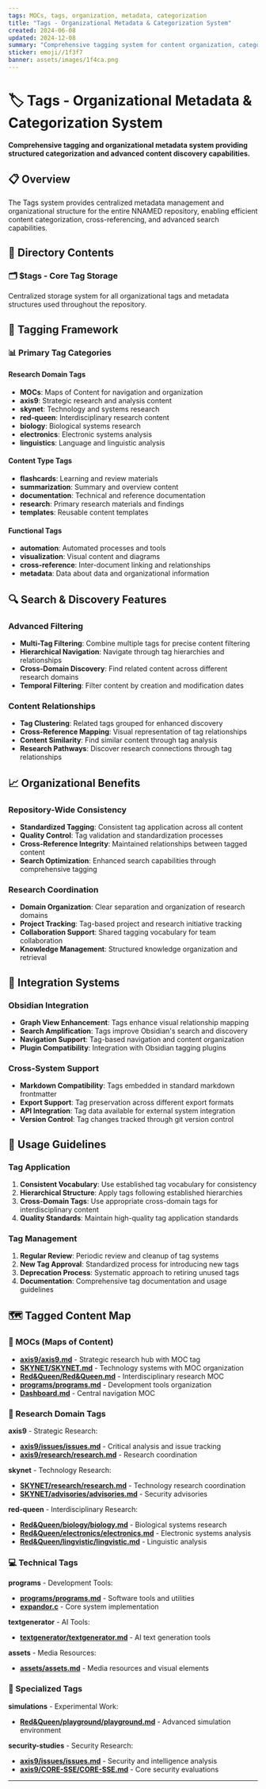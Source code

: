 ```yaml
---
tags: MOCs, tags, organization, metadata, categorization
title: "Tags - Organizational Metadata & Categorization System"
created: 2024-06-08
updated: 2024-12-08
summary: "Comprehensive tagging system for content organization, categorization, and cross-referencing"
sticker: emoji//1f3f7
banner: assets/images/1f4ca.png
---
```


# 🏷️ Tags - Organizational Metadata & Categorization System

**Comprehensive tagging and organizational metadata system providing structured categorization and advanced content discovery capabilities.**

## 📋 Overview

The Tags system provides centralized metadata management and organizational structure for the entire NNAMED repository, enabling efficient content categorization, cross-referencing, and advanced search capabilities.

## 📂 Directory Contents

### 🗂️ **$tags** - Core Tag Storage
Centralized storage system for all organizational tags and metadata structures used throughout the repository.

## 🎯 Tagging Framework

### 📊 Primary Tag Categories

#### Research Domain Tags
- **MOCs**: Maps of Content for navigation and organization
- **axis9**: Strategic research and analysis content
- **skynet**: Technology and systems research
- **red-queen**: Interdisciplinary research content
- **biology**: Biological systems research
- **electronics**: Electronic systems analysis
- **linguistics**: Language and linguistic analysis

#### Content Type Tags
- **flashcards**: Learning and review materials
- **summarization**: Summary and overview content
- **documentation**: Technical and reference documentation
- **research**: Primary research materials and findings
- **templates**: Reusable content templates

#### Functional Tags
- **automation**: Automated processes and tools
- **visualization**: Visual content and diagrams
- **cross-reference**: Inter-document linking and relationships
- **metadata**: Data about data and organizational information

## 🔍 Search & Discovery Features

### Advanced Filtering
- **Multi-Tag Filtering**: Combine multiple tags for precise content filtering
- **Hierarchical Navigation**: Navigate through tag hierarchies and relationships
- **Cross-Domain Discovery**: Find related content across different research domains
- **Temporal Filtering**: Filter content by creation and modification dates

### Content Relationships
- **Tag Clustering**: Related tags grouped for enhanced discovery
- **Cross-Reference Mapping**: Visual representation of tag relationships
- **Content Similarity**: Find similar content through tag analysis
- **Research Pathways**: Discover research connections through tag relationships

## 📈 Organizational Benefits

### Repository-Wide Consistency
- **Standardized Tagging**: Consistent tag application across all content
- **Quality Control**: Tag validation and standardization processes
- **Cross-Reference Integrity**: Maintained relationships between tagged content
- **Search Optimization**: Enhanced search capabilities through comprehensive tagging

### Research Coordination
- **Domain Organization**: Clear separation and organization of research domains
- **Project Tracking**: Tag-based project and research initiative tracking
- **Collaboration Support**: Shared tagging vocabulary for team collaboration
- **Knowledge Management**: Structured knowledge organization and retrieval

## 🔗 Integration Systems

### Obsidian Integration
- **Graph View Enhancement**: Tags enhance visual relationship mapping
- **Search Amplification**: Tags improve Obsidian's search and discovery
- **Navigation Support**: Tag-based navigation and content organization
- **Plugin Compatibility**: Integration with Obsidian tagging plugins

### Cross-System Support
- **Markdown Compatibility**: Tags embedded in standard markdown frontmatter
- **Export Support**: Tag preservation across different export formats
- **API Integration**: Tag data available for external system integration
- **Version Control**: Tag changes tracked through git version control

## 🚀 Usage Guidelines

### Tag Application
1. **Consistent Vocabulary**: Use established tag vocabulary for consistency
2. **Hierarchical Structure**: Apply tags following established hierarchies
3. **Cross-Domain Tags**: Use appropriate cross-domain tags for interdisciplinary content
4. **Quality Standards**: Maintain high-quality tag application standards

### Tag Management
1. **Regular Review**: Periodic review and cleanup of tag systems
2. **New Tag Approval**: Standardized process for introducing new tags
3. **Deprecation Process**: Systematic approach to retiring unused tags
4. **Documentation**: Comprehensive tag documentation and usage guidelines

## 🗺️ Tagged Content Map

### 🎯 MOCs (Maps of Content)
- **[axis9/axis9.md](../axis9/axis9.md)** - Strategic research hub with MOC tag
- **[SKYNET/SKYNET.md](../SKYNET/SKYNET.md)** - Technology systems with MOC organization
- **[Red&Queen/Red&Queen.md](../Red&Queen/Red&Queen.md)** - Interdisciplinary research MOC
- **[programs/programs.md](../programs/programs.md)** - Development tools organization
- **[Dashboard.md](../Dashboard.md)** - Central navigation MOC

### 🔬 Research Domain Tags
**axis9** - Strategic Research:
- **[axis9/issues/issues.md](../axis9/issues/issues.md)** - Critical analysis and issue tracking
- **[axis9/research/research.md](../axis9/research/research.md)** - Research coordination

**skynet** - Technology Research:  
- **[SKYNET/research/research.md](../SKYNET/research/research.md)** - Technology research coordination
- **[SKYNET/advisories/advisories.md](../SKYNET/advisories/advisories.md)** - Security advisories

**red-queen** - Interdisciplinary Research:
- **[Red&Queen/biology/biology.md](../Red&Queen/biology/biology.md)** - Biological systems research
- **[Red&Queen/electronics/electronics.md](../Red&Queen/electronics/electronics.md)** - Electronic systems analysis
- **[Red&Queen/lingvistic/lingvistic.md](../Red&Queen/lingvistic/lingvistic.md)** - Linguistic analysis

### 💻 Technical Tags
**programs** - Development Tools:
- **[programs/programs.md](../programs/programs.md)** - Software tools and utilities
- **[expandor.c](../expandor.c)** - Core system implementation

**textgenerator** - AI Tools:
- **[textgenerator/textgenerator.md](../textgenerator/textgenerator.md)** - AI text generation tools

**assets** - Media Resources:
- **[assets/assets.md](../assets/assets.md)** - Media resources and visual elements

### 🧪 Specialized Tags
**simulations** - Experimental Work:
- **[Red&Queen/playground/playground.md](../Red&Queen/playground/playground.md)** - Advanced simulation environment

**security-studies** - Security Research:
- **[axis9/issues/issues.md](../axis9/issues/issues.md)** - Security and intelligence analysis
- **[axis9/CORE-SSE/CORE-SSE.md](../axis9/CORE-SSE/CORE-SSE.md)** - Core security evaluations

---

```folder-index-content
```